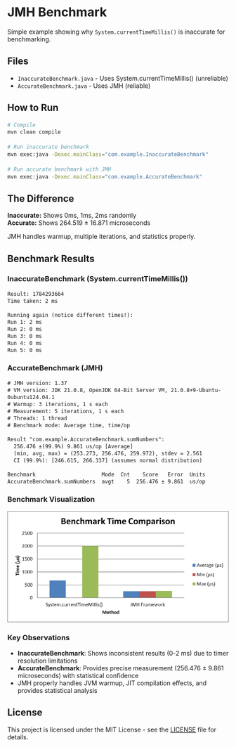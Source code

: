 # JMH Benchmark

Simple example showing why `System.currentTimeMillis()` is inaccurate for benchmarking.

## Files

- `InaccurateBenchmark.java` - Uses System.currentTimeMillis() (unreliable)
- `AccurateBenchmark.java` - Uses JMH (reliable)

## How to Run

```bash
# Compile
mvn clean compile

# Run inaccurate benchmark
mvn exec:java -Dexec.mainClass="com.example.InaccurateBenchmark"

# Run accurate benchmark with JMH
mvn exec:java -Dexec.mainClass="com.example.AccurateBenchmark"
```

## The Difference

**Inaccurate:** Shows 0ms, 1ms, 2ms randomly  
**Accurate:** Shows 264.519 ± 16.871 microseconds

JMH handles warmup, multiple iterations, and statistics properly.

## Benchmark Results

### InaccurateBenchmark (System.currentTimeMillis())
```
Result: 1784293664
Time taken: 2 ms

Running again (notice different times!):
Run 1: 2 ms
Run 2: 0 ms
Run 3: 0 ms
Run 4: 0 ms
Run 5: 0 ms
```

### AccurateBenchmark (JMH)
```
# JMH version: 1.37
# VM version: JDK 21.0.8, OpenJDK 64-Bit Server VM, 21.0.8+9-Ubuntu-0ubuntu124.04.1
# Warmup: 3 iterations, 1 s each
# Measurement: 5 iterations, 1 s each
# Threads: 1 thread
# Benchmark mode: Average time, time/op

Result "com.example.AccurateBenchmark.sumNumbers":
  256.476 ±(99.9%) 9.861 us/op [Average]
  (min, avg, max) = (253.273, 256.476, 259.972), stdev = 2.561
  CI (99.9%): [246.615, 266.337] (assumes normal distribution)

Benchmark                     Mode  Cnt    Score   Error  Units
AccurateBenchmark.sumNumbers  avgt    5  256.476 ± 9.861  us/op
```

### Benchmark Visualization

![benchmark](/assets/jmh.png)


### Key Observations
- **InaccurateBenchmark**: Shows inconsistent results (0-2 ms) due to timer resolution limitations
- **AccurateBenchmark**: Provides precise measurement (256.476 ± 9.861 microseconds) with statistical confidence
- JMH properly handles JVM warmup, JIT compilation effects, and provides statistical analysis



## License

This project is licensed under the MIT License - see the [LICENSE](LICENSE) file for details.